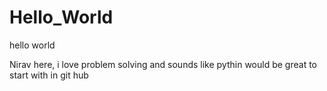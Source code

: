 # Hello_World
hello world

Nirav here, i love problem solving and sounds like pythin would be great to start with in git hub
